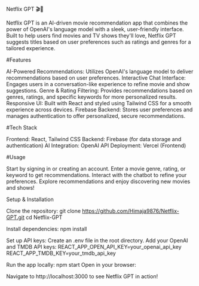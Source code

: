 Netflix GPT 🎬🤖

Netflix GPT is an AI-driven movie recommendation app that combines the power of OpenAI's language model with a sleek, user-friendly interface. Built to help users find movies and TV shows they'll love, Netflix GPT suggests titles based on user preferences such as ratings and genres for a tailored experience.

#Features

AI-Powered Recommendations: Utilizes OpenAI's language model to deliver recommendations based on user preferences.
Interactive Chat Interface: Engages users in a conversation-like experience to refine movie and show suggestions.
Genre & Rating Filtering: Provides recommendations based on genres, ratings, and specific keywords for more personalized results.
Responsive UI: Built with React and styled using Tailwind CSS for a smooth experience across devices.
Firebase Backend: Stores user preferences and manages authentication to offer personalized, secure recommendations.

#Tech Stack

Frontend: React, Tailwind CSS
Backend: Firebase (for data storage and authentication)
AI Integration: OpenAI API
Deployment: Vercel (Frontend)

#Usage

Start by signing in or creating an account.
Enter a movie genre, rating, or keyword to get recommendations.
Interact with the chatbot to refine your preferences.
Explore recommendations and enjoy discovering new movies and shows!


Setup & Installation

Clone the repository:
git clone https://github.com/Himaja9876/Netflix-GPT.git
cd Netflix-GPT

Install dependencies:
npm install

Set up API keys:
Create an .env file in the root directory.
Add your OpenAI and TMDB API keys:
REACT_APP_OPEN_API_KEY=your_openai_api_key
REACT_APP_TMDB_KEY=your_tmdb_api_key

Run the app locally:
npm start
Open in your browser:

Navigate to http://localhost:3000 to see Netflix GPT in action!
